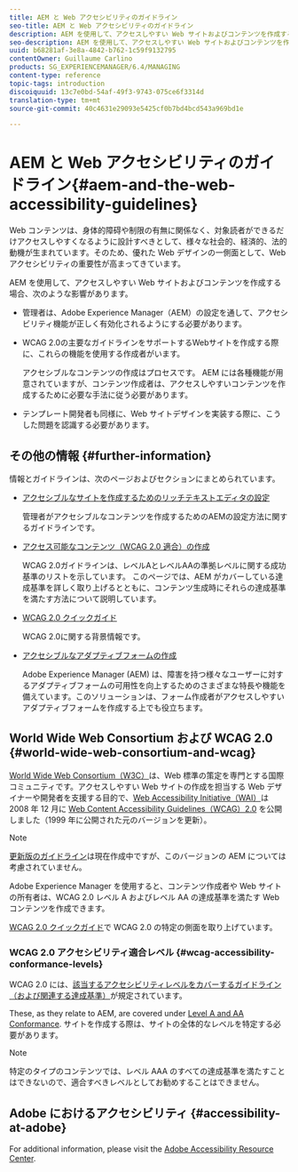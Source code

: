 ```yaml
---
title: AEM と Web アクセシビリティのガイドライン
seo-title: AEM と Web アクセシビリティのガイドライン
description: AEM を使用して、アクセスしやすい Web サイトおよびコンテンツを作成する方法を学習します。
seo-description: AEM を使用して、アクセスしやすい Web サイトおよびコンテンツを作成する方法を学習します。
uuid: b68281af-3e8a-4842-b762-1c59f9132795
contentOwner: Guillaume Carlino
products: SG_EXPERIENCEMANAGER/6.4/MANAGING
content-type: reference
topic-tags: introduction
discoiquuid: 13c7e0bd-54af-49f3-9743-075ce6f3314d
translation-type: tm+mt
source-git-commit: 40c4631e29093e5425cf0b7bd4bcd543a969bd1e

---
```



# AEM と Web アクセシビリティのガイドライン{#aem-and-the-web-accessibility-guidelines}

Web コンテンツは、身体的障碍や制限の有無に関係なく、対象読者ができるだけアクセスしやすくなるように設計すべきとして、様々な社会的、経済的、法的動機が生まれています。そのため、優れた Web デザインの一側面として、Web アクセシビリティの重要性が高まってきています。

AEM を使用して、アクセスしやすい Web サイトおよびコンテンツを作成する場合、次のような影響があります。

* 管理者は、Adobe Experience Manager（AEM）の設定を通して、アクセシビリティ機能が正しく有効化されるようにする必要があります。
* WCAG 2.0の主要なガイドラインをサポートするWebサイトを作成する際に、これらの機能を使用する作成者がいます。

   アクセシブルなコンテンツの作成はプロセスです。 AEM には各種機能が用意されていますが、コンテンツ作成者は、アクセスしやすいコンテンツを作成するために必要な手法に従う必要があります。

* テンプレート開発者も同様に、Web サイトデザインを実装する際に、こうした問題を認識する必要があります。

## その他の情報 {#further-information}

情報とガイドラインは、次のページおよびセクションにまとめられています。

* [アクセシブルなサイトを作成するためのリッチテキストエディタの設定](/help/sites-administering/rte-accessible-content.md)

   管理者がアクセシブルなコンテンツを作成するためのAEMの設定方法に関するガイドラインです。

* [アクセス可能なコンテンツ（WCAG 2.0 適合）の作成](/help/sites-authoring/creating-accessible-content.md)

   WCAG 2.0ガイドラインは、レベルAとレベルAAの準拠レベルに関する成功基準のリストを示しています。 このページでは、AEM がカバーしている達成基準を詳しく取り上げるとともに、コンテンツ生成時にそれらの達成基準を満たす方法について説明しています。

* [WCAG 2.0 クイックガイド](/help/managing/qg-wcag.md)

   WCAG 2.0に関する背景情報です。

* [アクセシブルなアダプティブフォームの作成](/help/forms/using/creating-accessible-adaptive-forms.md)

   Adobe Experience Manager (AEM) は、障害を持つ様々なユーザーに対するアダプティブフォームの可用性を向上するためのさまざまな特長や機能を備えています。このソリューションは、フォーム作成者がアクセスしやすいアダプティブフォームを作成する上でも役立ちます。

## World Wide Web Consortium および WCAG 2.0 {#world-wide-web-consortium-and-wcag}

[World Wide Web Consortium（W3C）](https://www.w3.org/)は、Web 標準の策定を専門とする国際コミュニティです。アクセスしやすい Web サイトの作成を担当する Web デザイナーや開発者を支援する目的で、[Web Accessibility Initiative（WAI）](https://www.w3.org/WAI/)は 2008 年 12 月に [Web Content Accessibility Guidelines（WCAG）2.0](https://www.w3.org/TR/WCAG20/) を公開しました（1999 年に公開された元のバージョンを更新）。

>[!NOTE]
>
>[更新版のガイドライン](https://www.w3.org/TR/WCAG21/)は現在作成中ですが、このバージョンの AEM については考慮されていません。

Adobe Experience Manager を使用すると、コンテンツ作成者や Web サイトの所有者は、WCAG 2.0 レベル A およびレベル AA の達成基準を満たす Web コンテンツを作成できます。

[WCAG 2.0 クイックガイド](/help/managing/qg-wcag.md)で WCAG 2.0 の特定の側面を取り上げています。

### WCAG 2.0 アクセシビリティ適合レベル {#wcag-accessibility-conformance-levels}

WCAG 2.0 には、[該当するアクセシビリティレベルをカバーするガイドライン（および関連する達成基準）](https://www.w3.org/TR/UNDERSTANDING-WCAG20/conformance.html)が規定されています。

These, as they relate to AEM, are covered under [Level A and AA Conformance](/help/sites-authoring/creating-accessible-content.md). サイトを作成する際は、サイトの全体的なレベルを特定する必要があります。

>[!NOTE]
>
>特定のタイプのコンテンツでは、レベル AAA のすべての達成基準を満たすことはできないので、適合すべきレベルとしてお勧めすることはできません。

## Adobe におけるアクセシビリティ {#accessibility-at-adobe}

For additional information, please visit the [Adobe Accessibility Resource Center](https://www.adobe.com/accessibility/).
